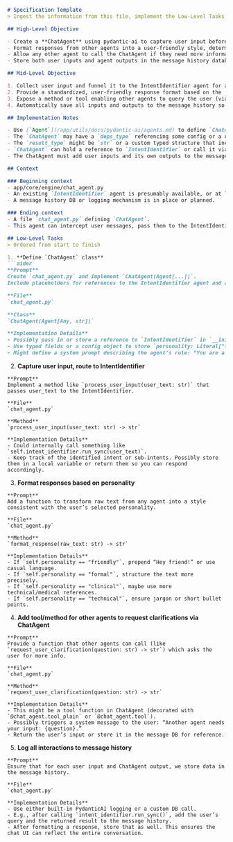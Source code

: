 ```md
# Specification Template
> Ingest the information from this file, implement the Low-Level Tasks, and generate the code that will satisfy the High and Mid-Level Objectives.

## High-Level Objective

- Create a **ChatAgent** using pydantic-ai to capture user input before passing it to the IntentIdentifier agent.
- Format responses from other agents into a user-friendly style, determined by `personality` configuration (e.g. `"friendly"`, `"formal"`, `"clinical"`, or `"technical"`).
- Allow any other agent to call the ChatAgent if they need more information from the user.
- Store both user inputs and agent outputs in the message history database for UI updates.

## Mid-Level Objective

1. Collect user input and funnel it to the IntentIdentifier agent for analysis.
2. Provide a standardized, user-friendly response format based on the `personality` configuration.
3. Expose a method or tool enabling other agents to query the user (via ChatAgent) for clarifications.
4. Automatically save all inputs and outputs to the message history so the chat UI can display them.

## Implementation Notes

- Use [`Agent`](/app/utils/docs/pydantic-ai/agents.md) to define `ChatAgent`.
- The `ChatAgent` may have a `deps_type` referencing some config or a user session object to retrieve the user’s `personality`.
- The `result_type` might be `str` or a custom typed structure that includes a `formatted_response`.
- `ChatAgent` can hold a reference to `IntentIdentifier` or call it via a function tool. Alternatively, the orchestrator may pass messages to `ChatAgent`, which then calls `IntentIdentifier`.
- The ChatAgent must add user inputs and its own outputs to the message history storage. This can be done using PydanticAI’s built-in message logging or a custom solution.

## Context

### Beginning context
- app/core/engine/chat_agent.py
- An existing `IntentIdentifier` agent is presumably available, or at least planned.
- A message history DB or logging mechanism is in place or planned.

### Ending context
- A file `chat_agent.py` defining `ChatAgent`.
- This agent can intercept user messages, pass them to the IntentIdentifier agent, and apply personality-based formatting to final responses before returning them to the user or orchestrator.

## Low-Level Tasks
> Ordered from start to finish

1. **Define `ChatAgent` class**  
```aider
**Prompt**  
Create `chat_agent.py` and implement `ChatAgent(Agent[...])`.  
Include placeholders for references to the IntentIdentifier agent and a personality config.

**File**  
`chat_agent.py`

**Class**  
`ChatAgent(Agent[Any, str])`

**Implementation Details**  
- Possibly pass in or store a reference to `IntentIdentifier` in `__init__`.
- Use typed fields or a config object to store `personality: Literal["friendly","formal","clinical","technical"]`.
- Might define a system prompt describing the agent’s role: “You are a chatbot that collects user input, identifies intent, and returns a user-friendly response in a specified style.”  
```

2. **Capture user input, route to IntentIdentifier**  
```aider
**Prompt**  
Implement a method like `process_user_input(user_text: str)` that passes user_text to the IntentIdentifier.

**File**  
`chat_agent.py`

**Method**  
`process_user_input(user_text: str) -> str`

**Implementation Details**  
- Could internally call something like `self.intent_identifier.run_sync(user_text)`.
- Keep track of the identified intent or sub-intents. Possibly store them in a local variable or return them so you can respond accordingly.
```

3. **Format responses based on personality**  
```aider
**Prompt**  
Add a function to transform raw text from any agent into a style consistent with the user’s selected personality.

**File**  
`chat_agent.py`

**Method**  
`format_response(raw_text: str) -> str`

**Implementation Details**  
- If `self.personality == "friendly"`, prepend “Hey friend!” or use casual language.
- If `self.personality == "formal"`, structure the text more precisely.
- If `self.personality == "clinical"`, maybe use more technical/medical references.
- If `self.personality == "technical"`, ensure jargon or short bullet points.  
```

4. **Add tool/method for other agents to request clarifications via ChatAgent**  
```aider
**Prompt**  
Provide a function that other agents can call (like `request_user_clarification(question: str) -> str`) which asks the user for more info.

**File**  
`chat_agent.py`

**Method**  
`request_user_clarification(question: str) -> str`

**Implementation Details**  
- This might be a tool function in ChatAgent (decorated with `@chat_agent.tool_plain` or `@chat_agent.tool`).
- Possibly triggers a system message to the user: “Another agent needs your input: {question}.”
- Return the user’s input or store it in the message DB for reference.  
```

5. **Log all interactions to message history**  
```aider
**Prompt**  
Ensure that for each user input and ChatAgent output, we store data in the message history.

**File**  
`chat_agent.py`

**Implementation Details**  
- Use either built-in PydanticAI logging or a custom DB call.
- E.g., after calling `intent_identifier.run_sync()`, add the user’s query and the returned result to the message history.
- After formatting a response, store that as well. This ensures the chat UI can reflect the entire conversation.  
```
```